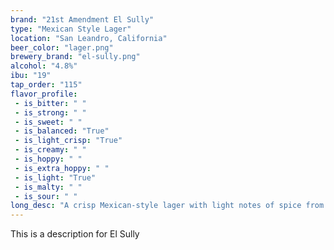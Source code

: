 ```yaml
---
brand: "21st Amendment El Sully"
type: "Mexican Style Lager"
location: "San Leandro, California"
beer_color: "lager.png"
brewery_brand: "el-sully.png"
alcohol: "4.8%"
ibu: "19"
tap_order: "115"
flavor_profile:
 - is_bitter: " "
 - is_strong: " "
 - is_sweet: " "
 - is_balanced: "True"
 - is_light_crisp: "True"
 - is_creamy: " "
 - is_hoppy: " "
 - is_extra_hoppy: " "
 - is_light: "True"
 - is_malty: " "
 - is_sour: " "
long_desc: "A crisp Mexican-style lager with light notes of spice from Northern Brewer hops"
---
```


This is a description for El Sully

